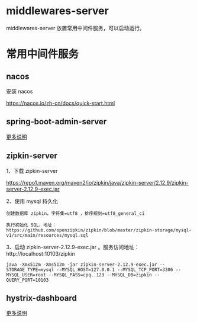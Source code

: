 # middlewares-server

middlewares-server 放置常用中间件服务，可以启动运行。

# 常用中间件服务

## nacos

安装 nacos

https://nacos.io/zh-cn/docs/quick-start.html

## spring-boot-admin-server

[更多说明](./middlewares-server-parent/spring-boot-admin-server/README.md)

## zipkin-server

1、下载 zipkin-server

https://repo1.maven.org/maven2/io/zipkin/java/zipkin-server/2.12.9/zipkin-server-2.12.9-exec.jar

2、使用 mysql 持久化

    创建数据库 zipkin，字符集=utf8 ，排序规则=utf8_general_ci

    执行初始化 SQL，地址：https://github.com/openzipkin/zipkin/blob/master/zipkin-storage/mysql-v1/src/main/resources/mysql.sql 

3、启动 zipkin-server-2.12.9-exec.jar 。服务访问地址：http://localhost:10103/zipkin

    java -Xmx512m -Xms512m -jar zipkin-server-2.12.9-exec.jar --STORAGE_TYPE=mysql --MYSQL_HOST=127.0.0.1 --MYSQL_TCP_PORT=3306 --MYSQL_USER=root --MYSQL_PASS=cpq..123 --MYSQL_DB=zipkin --QUERY_PORT=10103

## hystrix-dashboard

[更多说明](./middlewares-server-parent/hystrix-dashboard/README.md)
